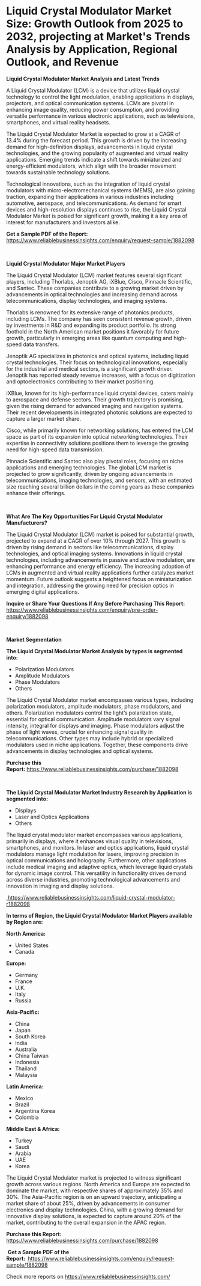 <p><h1>Liquid Crystal Modulator Market Size: Growth Outlook from 2025 to 2032, projecting at Market's Trends Analysis by Application, Regional Outlook, and Revenue</h1></p><p><strong>Liquid Crystal Modulator Market Analysis and Latest Trends</strong></p>
<p><p>A Liquid Crystal Modulator (LCM) is a device that utilizes liquid crystal technology to control the light modulation, enabling applications in displays, projectors, and optical communication systems. LCMs are pivotal in enhancing image quality, reducing power consumption, and providing versatile performance in various electronic applications, such as televisions, smartphones, and virtual reality headsets. </p><p>The Liquid Crystal Modulator Market is expected to grow at a CAGR of 13.4% during the forecast period. This growth is driven by the increasing demand for high-definition displays, advancements in liquid crystal technologies, and the growing popularity of augmented and virtual reality applications. Emerging trends indicate a shift towards miniaturized and energy-efficient modulators, which align with the broader movement towards sustainable technology solutions. </p><p>Technological innovations, such as the integration of liquid crystal modulators with micro-electromechanical systems (MEMS), are also gaining traction, expanding their applications in various industries including automotive, aerospace, and telecommunications. As demand for smart devices and high-resolution displays continues to rise, the Liquid Crystal Modulator Market is poised for significant growth, making it a key area of interest for manufacturers and investors alike.</p></p>
<p><strong>Get a Sample PDF of the Report:&nbsp;</strong> <a href="https://www.reliablebusinessinsights.com/enquiry/request-sample/1882098?utm_campaign=3213&utm_medium=2&utm_source=Github&utm_content=ia&utm_term=06042025&utm_id=liquid-crystal-modulator">https://www.reliablebusinessinsights.com/enquiry/request-sample/1882098</a></p>
<p>&nbsp;</p>
<p><strong>Liquid Crystal Modulator Major Market Players</strong></p>
<p><p>The Liquid Crystal Modulator (LCM) market features several significant players, including Thorlabs, Jenoptik AG, iXBlue, Cisco, Pinnacle Scientific, and Santec. These companies contribute to a growing market driven by advancements in optical technologies and increasing demand across telecommunications, display technologies, and imaging systems.</p><p>Thorlabs is renowned for its extensive range of photonics products, including LCMs. The company has seen consistent revenue growth, driven by investments in R&D and expanding its product portfolio. Its strong foothold in the North American market positions it favorably for future growth, particularly in emerging areas like quantum computing and high-speed data transfers.</p><p>Jenoptik AG specializes in photonics and optical systems, including liquid crystal technologies. Their focus on technological innovations, especially for the industrial and medical sectors, is a significant growth driver. Jenoptik has reported steady revenue increases, with a focus on digitization and optoelectronics contributing to their market positioning.</p><p>iXBlue, known for its high-performance liquid crystal devices, caters mainly to aerospace and defense sectors. Their growth trajectory is promising, given the rising demand for advanced imaging and navigation systems. Their recent developments in integrated photonic solutions are expected to capture a larger market share.</p><p>Cisco, while primarily known for networking solutions, has entered the LCM space as part of its expansion into optical networking technologies. Their expertise in connectivity solutions positions them to leverage the growing need for high-speed data transmission.</p><p>Pinnacle Scientific and Santec also play pivotal roles, focusing on niche applications and emerging technologies. The global LCM market is projected to grow significantly, driven by ongoing advancements in telecommunications, imaging technologies, and sensors, with an estimated size reaching several billion dollars in the coming years as these companies enhance their offerings.</p></p>
<p>&nbsp;</p>
<p><strong>What Are The Key Opportunities For Liquid Crystal Modulator Manufacturers?</strong></p>
<p><p>The Liquid Crystal Modulator (LCM) market is poised for substantial growth, projected to expand at a CAGR of over 10% through 2027. This growth is driven by rising demand in sectors like telecommunications, display technologies, and optical imaging systems. Innovations in liquid crystal technologies, including advancements in passive and active modulation, are enhancing performance and energy efficiency. The increasing adoption of LCMs in augmented and virtual reality applications further catalyzes market momentum. Future outlook suggests a heightened focus on miniaturization and integration, addressing the growing need for precision optics in emerging digital applications.</p></p>
<p><strong>Inquire or Share Your Questions If Any Before Purchasing This Report:</strong> <a href="https://www.reliablebusinessinsights.com/enquiry/pre-order-enquiry/1882098?utm_campaign=3213&utm_medium=2&utm_source=Github&utm_content=ia&utm_term=06042025&utm_id=liquid-crystal-modulator">https://www.reliablebusinessinsights.com/enquiry/pre-order-enquiry/1882098</a></p>
<p>&nbsp;</p>
<p><strong>Market Segmentation</strong></p>
<p><strong>The Liquid Crystal Modulator Market Analysis by types is segmented into:</strong></p>
<p><ul><li>Polarization Modulators</li><li>Amplitude Modulators</li><li>Phase Modulators</li><li>Others</li></ul></p>
<p><p>The Liquid Crystal Modulator market encompasses various types, including polarization modulators, amplitude modulators, phase modulators, and others. Polarization modulators control the light’s polarization state, essential for optical communication. Amplitude modulators vary signal intensity, integral for displays and imaging. Phase modulators adjust the phase of light waves, crucial for enhancing signal quality in telecommunications. Other types may include hybrid or specialized modulators used in niche applications. Together, these components drive advancements in display technologies and optical systems.</p></p>
<p><strong>Purchase this Report:&nbsp;</strong><a href="https://www.reliablebusinessinsights.com/purchase/1882098?utm_campaign=3213&utm_medium=2&utm_source=Github&utm_content=ia&utm_term=06042025&utm_id=liquid-crystal-modulator">https://www.reliablebusinessinsights.com/purchase/1882098</a></p>
<p>&nbsp;</p>
<p><strong>The Liquid Crystal Modulator Market Industry Research by Application is segmented into:</strong></p>
<p><ul><li>Displays</li><li>Laser and Optics Applications</li><li>Others</li></ul></p>
<p><p>The liquid crystal modulator market encompasses various applications, primarily in displays, where it enhances visual quality in televisions, smartphones, and monitors. In laser and optics applications, liquid crystal modulators manage light modulation for lasers, improving precision in optical communications and holography. Furthermore, other applications include medical imaging and adaptive optics, which leverage liquid crystals for dynamic image control. This versatility in functionality drives demand across diverse industries, promoting technological advancements and innovation in imaging and display solutions.</p></p>
<p><a href="https://www.reliablebusinessinsights.com/liquid-crystal-modulator-r1882098?utm_campaign=3213&utm_medium=2&utm_source=Github&utm_content=ia&utm_term=06042025&utm_id=liquid-crystal-modulator">&nbsp;https://www.reliablebusinessinsights.com/liquid-crystal-modulator-r1882098</a></p>
<p><strong>In terms of Region, the Liquid Crystal Modulator Market Players available by Region are:</strong></p>
<p>
    <p> <strong> North America: </strong>
        <ul>
            <li>United States</li>
            <li>Canada</li>
        </ul>
        </p> 
    <p> <strong> Europe: </strong>
        <ul>
            <li>Germany</li>
            <li>France</li>
            <li>U.K.</li>
            <li>Italy</li>
            <li>Russia</li>
        </ul>
        </p> 
    <p> <strong> Asia-Pacific: </strong>
        <ul>
            <li>China</li>
            <li>Japan</li>
            <li>South Korea</li>
            <li>India</li>
            <li>Australia</li>
            <li>China Taiwan</li>
            <li>Indonesia</li>
            <li>Thailand</li>
            <li>Malaysia</li>
        </ul>
        </p> 
    <p> <strong> Latin America: </strong>
        <ul>
            <li>Mexico</li>
            <li>Brazil</li>
            <li>Argentina Korea</li>
            <li>Colombia</li>
        </ul>
        </p> 
    <p> <strong> Middle East & Africa: </strong>
        <ul>
            <li>Turkey</li>
            <li>Saudi</li>
            <li>Arabia</li>
            <li>UAE</li>
            <li>Korea</li>
        </ul>
    </p>
    </p>
<p><p>The Liquid Crystal Modulator market is projected to witness significant growth across various regions. North America and Europe are expected to dominate the market, with respective shares of approximately 35% and 30%. The Asia-Pacific region is on an upward trajectory, anticipating a market share of about 25%, driven by advancements in consumer electronics and display technologies. China, with a growing demand for innovative display solutions, is expected to capture around 20% of the market, contributing to the overall expansion in the APAC region.</p></p>
<p><strong>Purchase this Report: </strong><a href="https://www.reliablebusinessinsights.com/purchase/1882098?utm_campaign=3213&utm_medium=2&utm_source=Github&utm_content=ia&utm_term=06042025&utm_id=liquid-crystal-modulator">https://www.reliablebusinessinsights.com/purchase/1882098</a></p>
<p>&nbsp;<strong>Get a Sample PDF of the Report:&nbsp;&nbsp;</strong><a href="https://www.reliablebusinessinsights.com/enquiry/request-sample/1882098?utm_campaign=3213&utm_medium=2&utm_source=Github&utm_content=ia&utm_term=06042025&utm_id=liquid-crystal-modulator">https://www.reliablebusinessinsights.com/enquiry/request-sample/1882098</a></p>
<p><strong></strong></p>
<p>Check more reports on <a href="https://www.reliablebusinessinsights.com/?utm_campaign=3213&utm_medium=2&utm_source=Github&utm_content=ia&utm_term=06042025&utm_id=liquid-crystal-modulator">https://www.reliablebusinessinsights.com/</a></p>